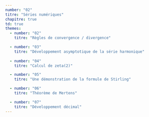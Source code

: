```yaml
---
number: "02"
titre: "Séries numériques"
chapitre: true
td: true
themes:
  - number: "02"
    titre: "Règles de convergence / divergence"

  - number: "03"
    titre: "Développement asymptotique de la série harmonique"
 
  - number: "04"
    titre: "Calcul de zeta(2)"

  - number: "05"
    titre: "Une démonstration de la formule de Stirling"

  - number: "06"
    titre: "Théorème de Mertens"

  - number: "07"
    titre: "Développement décimal"
---
```

